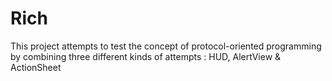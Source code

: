 # Rich
This project attempts to test the concept of protocol-oriented programming by combining three different kinds of attempts : HUD, AlertView &amp; ActionSheet
